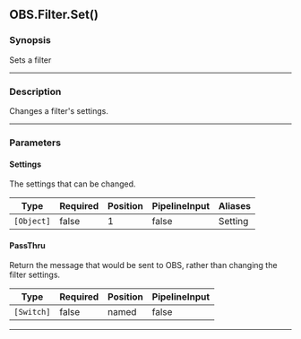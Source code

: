 OBS.Filter.Set()
----------------

### Synopsis
Sets a filter

---

### Description

Changes a filter's settings.

---

### Parameters
#### **Settings**
The settings that can be changed.

|Type      |Required|Position|PipelineInput|Aliases|
|----------|--------|--------|-------------|-------|
|`[Object]`|false   |1       |false        |Setting|

#### **PassThru**
Return the message that would be sent to OBS, rather than changing the filter settings.

|Type      |Required|Position|PipelineInput|
|----------|--------|--------|-------------|
|`[Switch]`|false   |named   |false        |

---
